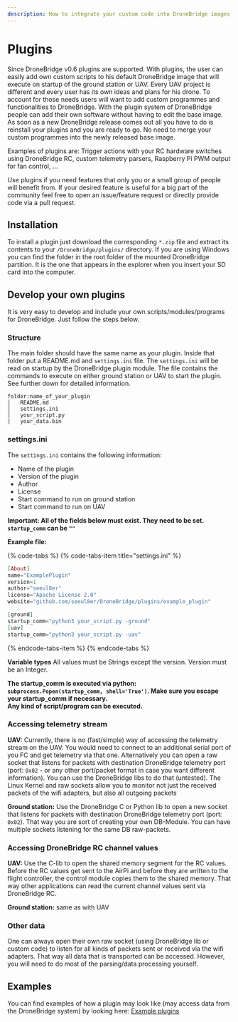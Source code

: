 ```yaml
---
description: How to integrate your custom code into DroneBridge images
---
```


# Plugins

Since DroneBridge v0.6 plugins are supported. With plugins, the user can easily add own custom scripts to his default DroneBridge image that will execute on startup of the ground station or UAV. Every UAV project is different and every user has its own ideas and plans for his drone. To account for those needs users will want to add custom programmes and functionalities to DroneBridge. With the plugin system of DroneBridge people can add their own software without having to edit the base image. As soon as a new DroneBridge release comes out all you have to do is reinstall your plugins and you are ready to go. No need to merge your custom programmes into the newly released base image.

Examples of plugins are: Trigger actions with your RC hardware switches using DroneBridge RC, custom telemetry parsers, Raspberry Pi PWM output for fan control, ...

Use plugins if you need features that only you or a small group of people will benefit from. If your desired feature is useful for a big part of the community feel free to open an issue/feature request or directly provide code via a pull request.

## Installation

To install a plugin just download the corresponding `*.zip` file and extract its contents to your `/DroneBridge/plugins/` directory. If you are using Windows you can find the folder in the root folder of the mounted DroneBridge partition. It is the one that appears in the explorer when you insert your SD card into the computer.

## Develop your own plugins

It is very easy to develop and include your own scripts/modules/programs for DroneBridge. Just follow the steps below.

### Structure

The main folder should have the same name as your plugin. Inside that folder put a README.md and `settings.ini` file. The `settings.ini` will be read on startup by the DroneBridge plugin module. The file contains the commands to execute on either ground station or UAV to start the plugin. See further down for detailed information.

```text
folder:name_of_your_plugin
│   README.md
│   settings.ini
│   your_script.py
|   your_data.bin
```

### settings.ini

The `settings.ini` contains the following information:

* Name of the plugin
* Version of the plugin
* Author
* License
* Start command to run on ground station
* Start command to run on UAV

**Important: All of the fields below must exist. They need to be set. `startup_comm` can be `""`**

**Example file:**

{% code-tabs %}
{% code-tabs-item title="settings.ini" %}
```elixir
[About]
name="ExamplePlugin"
version=1
author="seeul8er"
license="Apache License 2.0"
website="github.com/seeul8er/DroneBridge/plugins/example_plugin"

[ground]
startup_comm="python3 your_script.py -ground"
[uav]
startup_comm="python3 your_script.py -uav"
```
{% endcode-tabs-item %}
{% endcode-tabs %}

**Variable types** All values must be Strings except the version. Version must be an Integer.

**The startup\_comm is executed via python: `subprocess.Popen(startup_comm, shell='True')`. Make sure you escape your startup\_comm if necessary.  
Any kind of script/program can be executed.**

### Accessing telemetry stream

**UAV:** Currently, there is no \(fast/simple\) way of accessing the telemetry stream on the UAV. You would need to connect to an additional serial port of you FC and get telemetry via that one. Alternatively you can open a raw socket that listens for packets with destination DroneBridge telemetry port \(port: `0x02` - or any other port/packet format in case you want different information\). You can use the DroneBridge libs to do that \(untested\). The Linux Kernel and raw sockets allow you to monitor not just the received packets of the wifi adapters, but also all outgoing packets

**Ground station:** Use the DroneBridge C or Python lib to open a new socket that listens for packets with destination DroneBridge telemetry port \(port: `0x02`\). That way you are sort of creating your own DB-Module. You can have multiple sockets listening for the same DB raw-packets.

### Accessing DroneBridge RC channel values

**UAV:** Use the C-lib to open the shared memory segment for the RC values. Before the RC values get sent to the AirPi and before they are written to the flight controller, the control module copies them to the shared memory. That way other applications can read the current channel values sent via DroneBridge RC.

**Ground station:** same as with UAV

### Other data

One can always open their own raw socket \(using DroneBridge lib or custom code\) to listen for all kinds of packets sent or received via the wifi adapters. That way all data that is transported can be accessed. However, you will need to do most of the parsing/data processing yourself.

## Examples

You can find examples of how a plugin may look like \(may access data from the DroneBridge system\) by looking here: [Example plugins](https://github.com/seeul8er/DroneBridge/tree/master/plugins)

